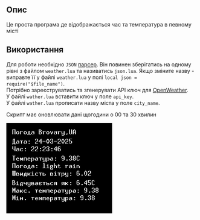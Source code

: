 ## Опис
Це проста програма де відображається час та температура в певному місті

## Використання
Для роботи необхідно `JSON` [парсер](https://github.com/rxi/json.lua). Він повинен зберігатись на одному рівні з файлом `weather.lua` та називатись `json.lua`. Якщо зміните назву - виправте її у файлі `weather.lua` у полі `local json = require("$file_name")`.  
Потрібно зареєструватись та згенерувати API ключ для [OpenWeather](https://home.openweathermap.org/api_keys).  
У файлі `wather.lua` вставити ключ у поле `api_key`.  
У файлі `wather.lua` прописати назву міста у поле `city_name`.  

Скрипт має оновлювати дані щогодини о 00 та 30 хвилин  

![Приклад](./src/weather.png)